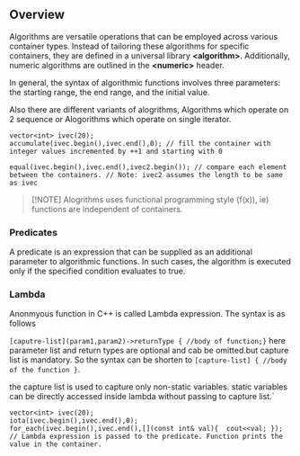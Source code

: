 ## Overview

Algorithms are versatile operations that can be employed across various container types. Instead of tailoring these algorithms for specific containers, they are defined in a universal library **\<algorithm\>**. Additionally, numeric algorithms are outlined in the **\<numeric\>** header.

In general, the syntax of algorithmic functions involves three parameters: the starting range, the end range, and the initial value.

Also there are different variants of alogrithms, Algorithms which operate on 2 sequence or  Alogorithms which operate on single iterator.

```
vector<int> ivec(20);
accumulate(ivec.begin(),ivec.end(),0); // fill the container with integer values incremented by ++1 and starting with 0

equal(ivec.begin(),ivec.end(),ivec2.begin()); // compare each element between the containers. // Note: ivec2 assumes the length to be same as ivec

```

> [!NOTE] Alogrithms uses functional programming style (f(x)), ie) functions are independent of containers.


### Predicates

A predicate is an expression that can be supplied as an additional parameter to algorithmic functions. In such cases, the algorithm is executed only if the specified condition evaluates to true.

### Lambda

Anonmyous function in C++ is called Lambda expression. The syntax is as follows

`[caputre-list](param1,param2)->returnType { //body of function;}`  here parameter list and return types are optional and cab be omitted.but capture list is mandatory. So the syntax can be shorten to `[capture-list] { //body of the function }`. 

the capture list is used to capture only non-static variables. static variables can be directly accessed inside lambda without passing to capture list.`

```
vector<int> ivec(20);
iota(ivec.begin(),ivec.end(),0);
for_each(ivec.begin(),ivec.end(),[](const int& val){  cout<<val; }); // Lambda expression is passed to the predicate. Function prints the value in the container.
```
